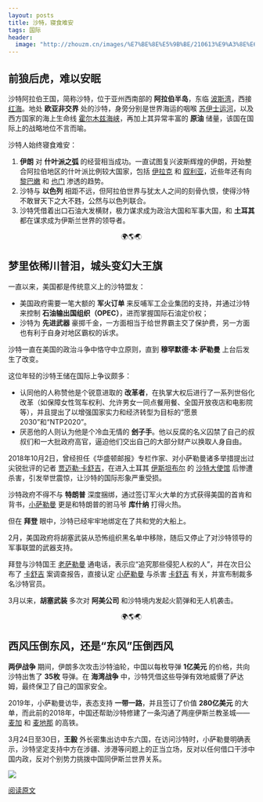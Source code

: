 ```yaml
---
layout: posts
title: 沙特，寝食难安
tags: 国际
header: 
  image: "http://zhouzm.cn/images/%E7%BE%8E%E5%9B%BE/210613%E9%A3%8E%E6%99%AF.jpg"
---
```





## 前狼后虎，难以安眠

沙特阿拉伯王国，简称沙特，位于亚州西南部的 **阿拉伯半岛**，东临 <u>波斯湾</u>，西接 <u>红海</u>。地处 **欧亚非交界** 处的沙特，身旁分别是世界海运的咽喉 <u>苏伊士运河</u>，以及西方国家的海上生命线 <u>霍尔木兹海峡</u>，再加上其异常丰富的 **原油** 储量，该国在国际上的战略地位不言而喻。

沙特人始终寝食难安：

1. **伊朗** 对 **什叶派之弧** 的经营相当成功。一直试图复兴波斯辉煌的伊朗，开始整合阿拉伯地区的什叶派比例较大国家，包括 <u>伊拉克</u> 和 <u>叙利亚</u>，近些年还有向 <u>黎巴嫩</u> 和 <u>也门</u> 渗透的趋势。
2. 沙特与 **以色列** 相距不远，但阿拉伯世界与犹太人之间的刻骨仇恨，使得沙特不敢冒天下之大不韪，公然与以色列联合。
3. 沙特凭借着出口石油大发横财，极力谋求成为政治大国和军事大国，和 **土耳其** 都在谋求成为伊斯兰世界的领导者。

<center>🌍🌎🌏</center>

## 梦里依稀川普泪，城头变幻大王旗

一直以来，美国都是传统意义上的沙特盟友：

* 美国政府需要一笔大额的 **军火订单** 来反哺军工企业集团的支持，并通过沙特来控制 **石油输出国组织（OPEC）**，进而掌握国际石油定价权；
* 沙特为 **先进武器** 豪掷千金，一方面相当于给世界霸主交了保护费，另一方面也有利于自身对地区霸权的诉求。

沙特一直在美国的政治斗争中恪守中立原则，直到 **穆罕默德·本·萨勒曼** 上台后发生了改变。

这位年轻的沙特王储在国际上争议颇多：

* 认同他的人称赞他是个锐意进取的 **改革者**，在执掌大权后进行了一系列世俗化改革（如保障女性驾车权利、允许男女一同点餐用餐、全国开放夜店和电影院等），并且提出了以增强国家实力和经济转型为目标的“愿景2030”和“NTP2020”。
* 厌恶他的人则认为他是个冷血无情的 **刽子手**。他以反腐的名义囚禁了自己的叔叔们和一大批政府高官，逼迫他们交出自己的大部分财产以换取人身自由。

2018年10月2日，曾经担任《华盛顿邮报》专栏作家、对小萨勒曼诸多举措提出过尖锐批评的记者 <u>贾迈勒·卡舒吉</u>，在进入土耳其 <u>伊斯坦布尔</u> 的 <u>沙特大使馆</u> 后惨遭杀害，引发举世震惊，让沙特的国际形象严重受损。

沙特政府不得不与 **特朗普** 深度捆绑，通过签订军火大单的方式获得美国的首肯和背书，<u>小萨勒曼</u> 更是和特朗普的驸马爷 **库什纳** 打得火热。

但在 **拜登** 眼中，沙特已经牢牢地绑定在了共和党的大船上。

2月，美国政府将胡塞武装从恐怖组织黑名单中移除，随后又停止了对沙特领导的军事联盟的武器支持。

拜登与沙特国王 <u>老萨勒曼</u> 通电话，表示应“追究那些侵犯人权的人”，并在次日公布了 <u>卡舒吉</u> 案调查报告，直接认定 <u>小萨勒曼</u> 与杀害 <u>卡舒吉</u> 有关，并宣布制裁多名沙特官员。

3月以来，**胡塞武装** 多次对 **阿美公司** 和沙特境内发起火箭弹和无人机袭击。

<center>🌍🌎🌏</center>

## 西风压倒东风，还是“东风”压倒西风

**两伊战争** 期间，伊朗多次攻击沙特油轮，中国以每枚导弹 **1亿美元** 的价格，共向沙特出售了 **35枚** 导弹。在 **海湾战争** 中，沙特凭借这些导弹有效地威慑了萨达姆，最终保卫了自己的国家安全。

2019年，小萨勒曼访华，表态支持 **一带一路**，并且签订了价值 **280亿美元** 的大单，而此前的2018年，中国还帮助沙特修建了一条沟通了两座伊斯兰教圣城——<u>麦加</u> 和 <u>麦地那</u> 的高铁。

3月24日至30日，**王毅** 外长密集出访中东六国，在访问沙特时，小萨勒曼明确表示，沙特坚定支持中方在涉疆、涉港等问题上的正当立场，反对以任何借口干涉中国内政，反对个别势力挑拨中国同伊斯兰世界关系。

![](http://zhouzm.cn/DailyRead/assets/images/210613-%E6%B2%99%E7%89%B9.webp)

[阅读原文](https://mp.weixin.qq.com/s/vrl4j56whBkgB3GeJt6Vuw)